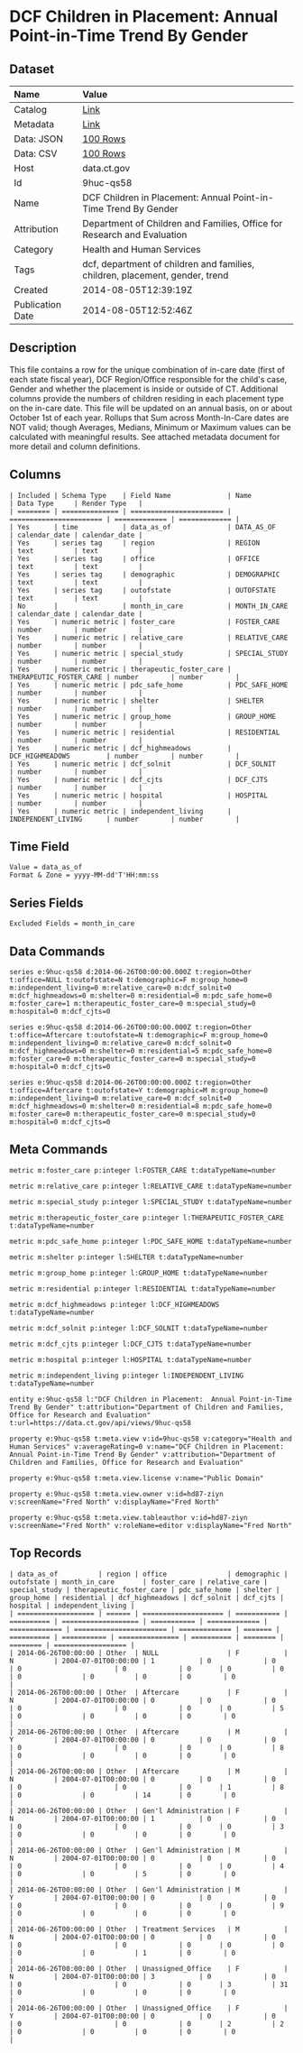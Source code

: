 # DCF Children in Placement: Annual Point-in-Time Trend By Gender

## Dataset

| Name | Value |
| :--- | :---- |
| Catalog | [Link](https://catalog.data.gov/dataset/dcf-children-in-placement-annual-point-in-time-trend-by-gender) |
| Metadata | [Link](https://data.ct.gov/api/views/9huc-qs58) |
| Data: JSON | [100 Rows](https://data.ct.gov/api/views/9huc-qs58/rows.json?max_rows=100) |
| Data: CSV | [100 Rows](https://data.ct.gov/api/views/9huc-qs58/rows.csv?max_rows=100) |
| Host | data.ct.gov |
| Id | 9huc-qs58 |
| Name | DCF Children in Placement: Annual Point-in-Time Trend By Gender |
| Attribution | Department of Children and Families, Office for Research and Evaluation |
| Category | Health and Human Services |
| Tags | dcf, department of children and families, children, placement, gender, trend |
| Created | 2014-08-05T12:39:19Z |
| Publication Date | 2014-08-05T12:52:46Z |

## Description

This file contains a row for the unique combination of in-care date (first of each state fiscal year), DCF Region/Office responsible for the child's case, Gender and whether the placement is inside or outside of CT.  Additional columns provide the numbers of children residing in each placement type on the in-care date. This file will be updated on an annual basis, on or about October 1st of each year.  Rollups that Sum across Month-In-Care dates are NOT valid; though Averages, Medians, Minimum or Maximum values can be calculated with meaningful results.  See attached metadata document for more detail and column definitions.

## Columns

```ls
| Included | Schema Type    | Field Name              | Name                    | Data Type     | Render Type   |
| ======== | ============== | ======================= | ======================= | ============= | ============= |
| Yes      | time           | data_as_of              | DATA_AS_OF              | calendar_date | calendar_date |
| Yes      | series tag     | region                  | REGION                  | text          | text          |
| Yes      | series tag     | office                  | OFFICE                  | text          | text          |
| Yes      | series tag     | demographic             | DEMOGRAPHIC             | text          | text          |
| Yes      | series tag     | outofstate              | OUTOFSTATE              | text          | text          |
| No       |                | month_in_care           | MONTH_IN_CARE           | calendar_date | calendar_date |
| Yes      | numeric metric | foster_care             | FOSTER_CARE             | number        | number        |
| Yes      | numeric metric | relative_care           | RELATIVE_CARE           | number        | number        |
| Yes      | numeric metric | special_study           | SPECIAL_STUDY           | number        | number        |
| Yes      | numeric metric | therapeutic_foster_care | THERAPEUTIC_FOSTER_CARE | number        | number        |
| Yes      | numeric metric | pdc_safe_home           | PDC_SAFE_HOME           | number        | number        |
| Yes      | numeric metric | shelter                 | SHELTER                 | number        | number        |
| Yes      | numeric metric | group_home              | GROUP_HOME              | number        | number        |
| Yes      | numeric metric | residential             | RESIDENTIAL             | number        | number        |
| Yes      | numeric metric | dcf_highmeadows         | DCF_HIGHMEADOWS         | number        | number        |
| Yes      | numeric metric | dcf_solnit              | DCF_SOLNIT              | number        | number        |
| Yes      | numeric metric | dcf_cjts                | DCF_CJTS                | number        | number        |
| Yes      | numeric metric | hospital                | HOSPITAL                | number        | number        |
| Yes      | numeric metric | independent_living      | INDEPENDENT_LIVING      | number        | number        |
```

## Time Field

```ls
Value = data_as_of
Format & Zone = yyyy-MM-dd'T'HH:mm:ss
```

## Series Fields

```ls
Excluded Fields = month_in_care
```

## Data Commands

```ls
series e:9huc-qs58 d:2014-06-26T00:00:00.000Z t:region=Other t:office=NULL t:outofstate=N t:demographic=F m:group_home=0 m:independent_living=0 m:relative_care=0 m:dcf_solnit=0 m:dcf_highmeadows=0 m:shelter=0 m:residential=0 m:pdc_safe_home=0 m:foster_care=1 m:therapeutic_foster_care=0 m:special_study=0 m:hospital=0 m:dcf_cjts=0

series e:9huc-qs58 d:2014-06-26T00:00:00.000Z t:region=Other t:office=Aftercare t:outofstate=N t:demographic=F m:group_home=0 m:independent_living=0 m:relative_care=0 m:dcf_solnit=0 m:dcf_highmeadows=0 m:shelter=0 m:residential=5 m:pdc_safe_home=0 m:foster_care=0 m:therapeutic_foster_care=0 m:special_study=0 m:hospital=0 m:dcf_cjts=0

series e:9huc-qs58 d:2014-06-26T00:00:00.000Z t:region=Other t:office=Aftercare t:outofstate=Y t:demographic=M m:group_home=0 m:independent_living=0 m:relative_care=0 m:dcf_solnit=0 m:dcf_highmeadows=0 m:shelter=0 m:residential=8 m:pdc_safe_home=0 m:foster_care=0 m:therapeutic_foster_care=0 m:special_study=0 m:hospital=0 m:dcf_cjts=0
```

## Meta Commands

```ls
metric m:foster_care p:integer l:FOSTER_CARE t:dataTypeName=number

metric m:relative_care p:integer l:RELATIVE_CARE t:dataTypeName=number

metric m:special_study p:integer l:SPECIAL_STUDY t:dataTypeName=number

metric m:therapeutic_foster_care p:integer l:THERAPEUTIC_FOSTER_CARE t:dataTypeName=number

metric m:pdc_safe_home p:integer l:PDC_SAFE_HOME t:dataTypeName=number

metric m:shelter p:integer l:SHELTER t:dataTypeName=number

metric m:group_home p:integer l:GROUP_HOME t:dataTypeName=number

metric m:residential p:integer l:RESIDENTIAL t:dataTypeName=number

metric m:dcf_highmeadows p:integer l:DCF_HIGHMEADOWS t:dataTypeName=number

metric m:dcf_solnit p:integer l:DCF_SOLNIT t:dataTypeName=number

metric m:dcf_cjts p:integer l:DCF_CJTS t:dataTypeName=number

metric m:hospital p:integer l:HOSPITAL t:dataTypeName=number

metric m:independent_living p:integer l:INDEPENDENT_LIVING t:dataTypeName=number

entity e:9huc-qs58 l:"DCF Children in Placement:  Annual Point-in-Time Trend By Gender" t:attribution="Department of Children and Families, Office for Research and Evaluation" t:url=https://data.ct.gov/api/views/9huc-qs58

property e:9huc-qs58 t:meta.view v:id=9huc-qs58 v:category="Health and Human Services" v:averageRating=0 v:name="DCF Children in Placement:  Annual Point-in-Time Trend By Gender" v:attribution="Department of Children and Families, Office for Research and Evaluation"

property e:9huc-qs58 t:meta.view.license v:name="Public Domain"

property e:9huc-qs58 t:meta.view.owner v:id=hd87-ziyn v:screenName="Fred North" v:displayName="Fred North"

property e:9huc-qs58 t:meta.view.tableauthor v:id=hd87-ziyn v:screenName="Fred North" v:roleName=editor v:displayName="Fred North"
```

## Top Records

```ls
| data_as_of          | region | office               | demographic | outofstate | month_in_care       | foster_care | relative_care | special_study | therapeutic_foster_care | pdc_safe_home | shelter | group_home | residential | dcf_highmeadows | dcf_solnit | dcf_cjts | hospital | independent_living | 
| =================== | ====== | ==================== | =========== | ========== | =================== | =========== | ============= | ============= | ======================= | ============= | ======= | ========== | =========== | =============== | ========== | ======== | ======== | ================== | 
| 2014-06-26T00:00:00 | Other  | NULL                 | F           | N          | 2004-07-01T00:00:00 | 1           | 0             | 0             | 0                       | 0             | 0       | 0          | 0           | 0               | 0          | 0        | 0        | 0                  | 
| 2014-06-26T00:00:00 | Other  | Aftercare            | F           | N          | 2004-07-01T00:00:00 | 0           | 0             | 0             | 0                       | 0             | 0       | 0          | 5           | 0               | 0          | 0        | 0        | 0                  | 
| 2014-06-26T00:00:00 | Other  | Aftercare            | M           | Y          | 2004-07-01T00:00:00 | 0           | 0             | 0             | 0                       | 0             | 0       | 0          | 8           | 0               | 0          | 0        | 0        | 0                  | 
| 2014-06-26T00:00:00 | Other  | Aftercare            | M           | N          | 2004-07-01T00:00:00 | 0           | 0             | 0             | 0                       | 0             | 0       | 1          | 8           | 0               | 0          | 14       | 0        | 0                  | 
| 2014-06-26T00:00:00 | Other  | Gen'l Administration | F           | N          | 2004-07-01T00:00:00 | 1           | 0             | 0             | 0                       | 0             | 0       | 0          | 3           | 0               | 0          | 0        | 0        | 0                  | 
| 2014-06-26T00:00:00 | Other  | Gen'l Administration | M           | N          | 2004-07-01T00:00:00 | 0           | 0             | 0             | 0                       | 0             | 0       | 0          | 4           | 0               | 0          | 5        | 0        | 0                  | 
| 2014-06-26T00:00:00 | Other  | Gen'l Administration | M           | Y          | 2004-07-01T00:00:00 | 0           | 0             | 0             | 0                       | 0             | 0       | 0          | 9           | 0               | 0          | 0        | 0        | 0                  | 
| 2014-06-26T00:00:00 | Other  | Treatment Services   | M           | N          | 2004-07-01T00:00:00 | 0           | 0             | 0             | 0                       | 0             | 0       | 0          | 0           | 0               | 0          | 1        | 0        | 0                  | 
| 2014-06-26T00:00:00 | Other  | Unassigned_Office    | F           | N          | 2004-07-01T00:00:00 | 3           | 0             | 0             | 0                       | 0             | 0       | 3          | 31          | 0               | 0          | 0        | 0        | 0                  | 
| 2014-06-26T00:00:00 | Other  | Unassigned_Office    | F           | Y          | 2004-07-01T00:00:00 | 0           | 0             | 0             | 0                       | 0             | 0       | 2          | 2           | 0               | 0          | 0        | 0        | 0                  | 
```